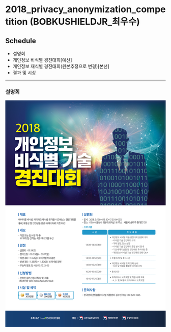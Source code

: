 # 2018_privacy_anonymization_competition (BOBKUSHIELDJR_최우수)

## Schedule
 - 설명회
 - 개인정보 비식별 경진대회[예선]
 - 개인정보 재식별 경진대회(원본추정으로 변경)[본선]
 - 결과 및 시상
 
---- 

### 설명회
![비식별 경진대회 설명회](https://github.com/zel0rd/2018_privacy_anonymization_competition/blob/master/References/2018개인정보비식별경진대회_설명회.jpg)
